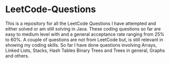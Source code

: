 # LeetCode-Questions
This is a repository for all the LeetCode Questions I have attempted and either solved or am still solving in Java.
These coding questions so far are easy to medium level with and a general acceptance rate ranging from 25% to 60%.
A couple of questions are not from LeetCode but, is still relevant in showing my coding skills. So far I have done
questions involving Arrays, Linked Lists, Stacks, Hash Tables Binary Trees and Trees in general, Graphs and others.

